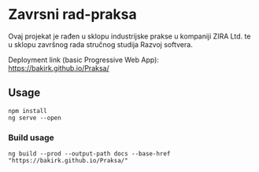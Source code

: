 # Zavrsni rad-praksa
Ovaj projekat je rađen u sklopu industrijske prakse u kompaniji ZIRA Ltd. te u sklopu završnog rada stručnog studija Razvoj softvera.

Deployment link (basic Progressive Web App): https://bakirk.github.io/Praksa/

## Usage
```
npm install
ng serve --open
```

### Build usage
```
ng build --prod --output-path docs --base-href "https://bakirk.github.io/Praksa/"
```
